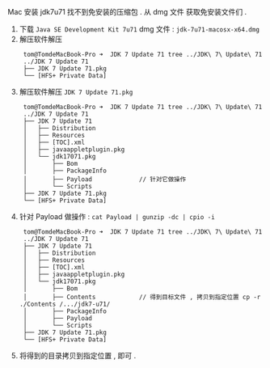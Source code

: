 Mac 安装 jdk7u71 找不到免安装的压缩包 . 从 dmg 文件 获取免安装文件们 . 


1. 下载 `Java SE Development Kit 7u71` dmg 文件 : `jdk-7u71-macosx-x64.dmg`
2. 解压软件解压
   ```
    tom@TomdeMacBook-Pro ➜  JDK 7 Update 71 tree ../JDK\ 7\ Update\ 71 
    ../JDK 7 Update 71
    ├── JDK 7 Update 71.pkg
    └── [HFS+ Private Data]
   ```
3. 解压软件解压 `JDK 7 Update 71.pkg`
   ```
    tom@TomdeMacBook-Pro ➜  JDK 7 Update 71 tree ../JDK\ 7\ Update\ 71
    ../JDK 7 Update 71
    ├── JDK 7 Update 71
    │   ├── Distribution
    │   ├── Resources
    │   ├── [TOC].xml
    │   ├── javaappletplugin.pkg
    │   └── jdk17071.pkg
    │       ├── Bom
    │       ├── PackageInfo
    │       ├── Payload             // 针对它做操作
    │       └── Scripts
    ├── JDK 7 Update 71.pkg
    └── [HFS+ Private Data]
   ```
4. 针对 Payload 做操作 : `cat Payload | gunzip -dc | cpio -i`
   ```
    tom@TomdeMacBook-Pro ➜  JDK 7 Update 71 tree ../JDK\ 7\ Update\ 71
    ../JDK 7 Update 71
    ├── JDK 7 Update 71
    │   ├── Distribution
    │   ├── Resources
    │   ├── [TOC].xml
    │   ├── javaappletplugin.pkg
    │   └── jdk17071.pkg
    │       ├── Bom
    │       ├── Contents            // 得到目标文件 , 拷贝到指定位置 cp -r ./Contents /.../jdk7-u71/
    │       ├── PackageInfo
    │       ├── Payload             
    │       └── Scripts
    ├── JDK 7 Update 71.pkg
    └── [HFS+ Private Data]
   ```
5. 将得到的目录拷贝到指定位置 , 即可 . 
